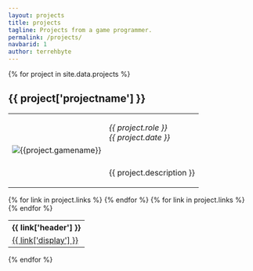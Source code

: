 ```yaml
---
layout: projects
title: projects
tagline: Projects from a game programmer.
permalink: /projects/
navbarid: 1
author: terrehbyte
---
```


<div class="projects">
{% for project in site.data.projects %}
  <div style="overflow: hidden;">
    <h2>{{ project['projectname'] }}</h2>
    <!-- Showcase !-->
    <table class="project-showtable">
      <td>
        <img src="{{site.baseurl}}{{ project.imagepath }}" alt="{{project.gamename}}">
      </td>
      <td>
        <p>
          <em>{{ project.role }}</em>
          <br>
          <em>{{ project.date }}</em>
        </p>
        <br>
        <p>
          {{ project.description }}
        </p>
      </td>
    </table>
    <!-- Table of Links !-->
    <table class="project-linktable">
      <tr>
        {% for link in project.links %}
        <th>{{ link['header'] }}</th>
        {% endfor %}
      </tr>
      <tr>
        {% for link in project.links %}
        <td><a href="{{ link['data'] }}">{{ link['display'] }}</a></td>
        {% endfor %}
      </tr>
    </table>
  </div>
{% endfor %}
</div>